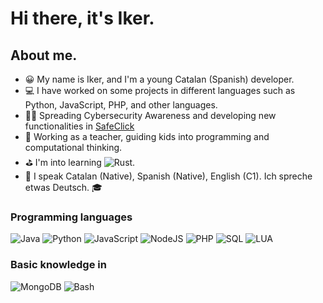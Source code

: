 # Hi there, it's Iker.

## About me.

- 😀 My name is Iker, and I'm a young Catalan (Spanish) developer.
- 💻 I have worked on some projects in different languages such as Python, JavaScript, PHP, and other languages.
- 🧑‍🏫 Spreading Cybersecurity Awareness and developing new functionalities in [SafeClick](https://safeclick.cat/)
- 📕 Working as a teacher, guiding kids into programming and computational thinking.
- ⛳ I'm into learning ![Rust](https://img.shields.io/badge/-Rust-000?&logo=rust).
- 💬 I speak Catalan (Native), Spanish (Native), English (C1). Ich spreche etwas Deutsch. 🎓

### Programming languages
![Java](https://img.shields.io/badge/-Java-000?&logo=java)
![Python](https://img.shields.io/badge/-Python-000?&logo=Python)
![JavaScript](https://img.shields.io/badge/-JavaScript-000?&logo=JavaScript)
![NodeJS](https://img.shields.io/badge/-NodeJS-000?&logo=node.js)
![PHP](https://img.shields.io/badge/-PHP-000?&logo=php)
![SQL](https://img.shields.io/badge/-SQL-000?&logo=mysql)
![LUA](https://img.shields.io/badge/-Lua-000?&logo=LUA)

### Basic knowledge in
![MongoDB](https://img.shields.io/badge/-MongoDB-000?&logo=mongodb)
![Bash](https://img.shields.io/badge/-Bash-000?&logo=gnu-bash)
